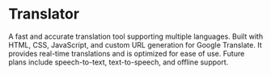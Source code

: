 # Translator
A fast and accurate translation tool supporting multiple languages. Built with HTML, CSS, JavaScript, and custom URL generation for Google Translate. It provides real-time translations and is optimized for ease of use. Future plans include speech-to-text, text-to-speech, and offline support.
